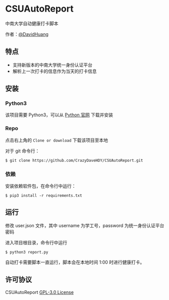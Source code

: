 # CSUAutoReport

中南大学自动健康打卡脚本

作者：[@DavidHuang](https://github.com/CrazyDaveHDY)

## 特点

- 支持新版本的中南大学统一身份认证平台
- 解析上一次打卡的信息作为当天的打卡信息

## 安装
### Python3
该项目需要 Python3，可以从 [Python 官网](https://www.python.org/) 下载并安装

### Repo
点击右上角的 `Clone or download` 下载该项目至本地

对于 git 命令行：
```console
$ git clone https://github.com/CrazyDaveHDY/CSUAutoReport.git
```

### 依赖
安装依赖软件包，在命令行中运行：
```console
$ pip3 install -r requirements.txt
```

## 运行
修改 user.json 文件，其中 username 为学工号，password 为统一身份认证平台密码

进入项目根目录，命令行中运行
```console
$ python3 report.py
```

自动打卡需要脚本一直运行，脚本会在本地时间 1:00 时进行健康打卡。

## 许可协议

CSUAutoReport [GPL-3.0 License](https://github.com/CrazyDaveHDY/CSUAutoReport/blob/main/LICENSE)